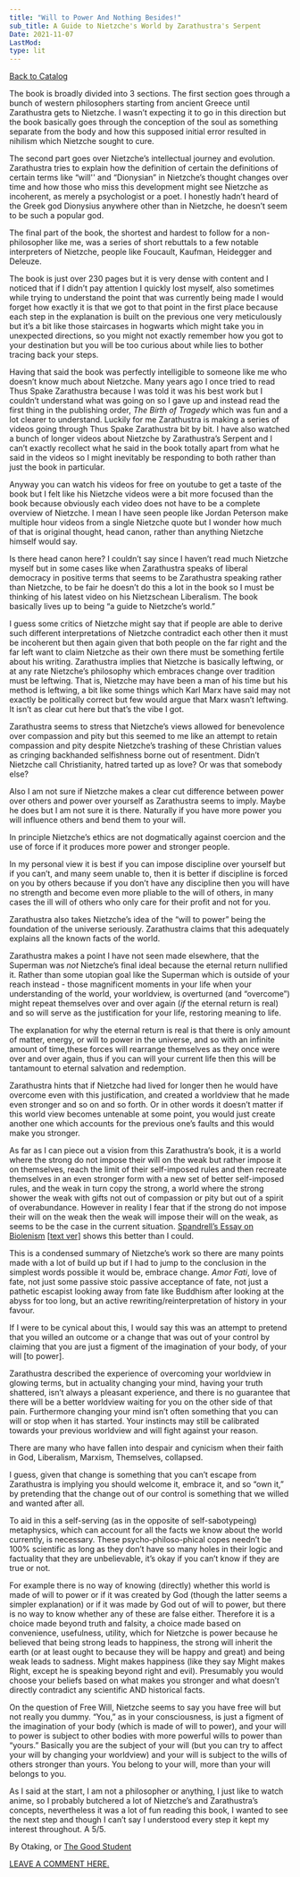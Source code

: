 ```yaml
---
title: "Will to Power And Nothing Besides!"
sub_title: A Guide to Nietzche's World by Zarathustra's Serpent
Date: 2021-11-07
LastMod:
type: lit
---
```


[Back to Catalog](/)

The book is broadly divided into 3 sections. The first section goes through a bunch of western philosophers starting from ancient Greece until Zarathustra gets to Nietzche. I wasn’t expecting it to go in this direction but the book basically goes through the conception of the soul as something separate from the body and how this supposed initial error resulted in nihilism which Nietzche sought to cure.

The second part goes over Nietzche’s intellectual journey and evolution. Zarathustra tries to explain how the definition of certain the definitions of certain terms like “will'' and “Dionysian” in Nietzche’s thought changes over time and how those who miss this development might see Nietzche as incoherent, as merely a psychologist or a poet. I honestly hadn’t heard of the Greek god Dionysius anywhere other than in Nietzche, he doesn’t seem to be such a popular god.

The final part of the book, the shortest and hardest to follow for a non-philosopher like me, was a series of short rebuttals to a few notable interpreters of Nietzche, people like Foucault, Kaufman, Heidegger and Deleuze.

The book is just over 230 pages but it is very dense with content and I noticed that if I didn’t pay attention I quickly lost myself, also sometimes while trying to understand the point that was currently being made I would forget how exactly it is that we got to that point in the first place because each step in the explanation is built on the previous one very meticulously but it’s a bit like those staircases in hogwarts which might take you in unexpected directions, so you might not exactly remember how you got to your destination but you will be too curious about while lies to bother tracing back your steps.

Having that said the book was perfectly intelligible to someone like me who doesn’t know much about Nietzche. Many years ago I once tried to read Thus Spake Zarathustra because I was told it was his best work but I couldn’t understand what was going on so I gave up and instead read the first thing in the publishing order, _The Birth of Tragedy_ which was fun and a lot clearer to understand. Luckily for me Zarathustra is making a series of videos going through Thus Spake Zarathustra bit by bit. I have also watched a bunch of longer videos about Nietzche by Zarathustra’s Serpent and I can’t exactly recollect what he said in the book totally apart from what he said in the videos so I might inevitably be responding to both rather than just the book in particular.

Anyway you can watch his videos for free on youtube to get a taste of the book but I felt like his Nietzche videos were a bit more focused than the book because obviously each video does not have to be a complete overview of Nietzche. I mean I have seen people like Jordan Peterson make multiple hour videos from a single Nietzche quote but I wonder how much of that is original thought, head canon, rather than anything Nietzche himself would say.

Is there head canon here? I couldn’t say since I haven’t read much Nietzche myself but in some cases like when Zarathustra speaks of liberal democracy in positive terms that seems to be Zarathustra speaking rather than Nietzche, to be fair he doesn’t do this a lot in the book so I must be thinking of his latest video on his Nietzschean Liberalism. The book basically lives up to being “a guide to Nietzche’s world.”

I guess some critics of Nietzche might say that if people are able to derive such different interpretations of Nietzche contradict each other then it must be incoherent but then again given that both people on the far right and the far left want to claim Nietzche as their own there must be something fertile about his writing. Zarathustra implies that Nietzche is basically leftwing, or at any rate Nietzche’s philosophy which embraces change over tradition must be leftwing. That is, Nietzche may have been a man of his time but his method is leftwing, a bit like some things which Karl Marx have said may not exactly be politically correct but few would argue that Marx wasn’t leftwing. It isn’t as clear cut here but that’s the vibe I got.

Zarathustra seems to stress that Nietzche’s views allowed for benevolence over compassion and pity but this seemed to me like an attempt to retain compassion and pity despite Nietzche’s trashing of these Christian values as cringing backhanded selfishness borne out of resentment. Didn’t Nietzche call Christianity, hatred tarted up as love? Or was that somebody else?

Also I am not sure if Nietzche makes a clear cut difference between power over others and power over yourself as Zarathustra seems to imply. Maybe he does but I am not sure it is there. Naturally if you have more power you will influence others and bend them to your will.

In principle Nietzche’s ethics are not dogmatically against coercion and the use of force if it produces more power and stronger people.

In my personal view it is best if you can impose discipline over yourself but if you can’t, and many seem unable to, then it is better if discipline is forced on you by others because if you don’t have any discipline then you will have no strength and become even more pliable to the will of others, in many cases the ill will of others who only care for their profit and not for you.

Zarathustra also takes Nietzche’s idea of the “will to power” being the foundation of the universe seriously. Zarathustra claims that this adequately explains all the known facts of the world.

Zarathustra makes a point I have not seen made elsewhere, that the Superman was _not_ Nietzche’s final ideal because the eternal return nullified it. Rather than some utopian goal like the Superman which is outside of your reach instead - those magnificent moments in your life when your understanding of the world, your worldview, is overturned (and “overcome”) might repeat themselves over and over again (_if_ the eternal return is real) and so will serve as the justification for your life, restoring meaning to life.

The explanation for why the eternal return is real is that there is only amount of matter, energy, or will to power in the universe, and so with an infinite amount of time,these forces will rearrange themselves as they once were over and over again, thus if you can will your current life then this will be tantamount to eternal salvation and redemption.

Zarathustra hints that if Nietzche had lived for longer then he would have overcome even with this justification, and created a worldview that he made even stronger and so on and so forth. Or in other words it doesn’t matter if this world view becomes untenable at some point, you would just create another one which accounts for the previous one’s faults and this would make you stronger.

As far as I can piece out a vision from this Zarathustra’s book, it is a world where the strong do not impose their will on the weak but rather impose it on themselves, reach the limit of their self-imposed rules and then recreate themselves in an even stronger form with a new set of better self-imposed rules, and the weak in turn copy the strong, a world where the strong shower the weak with gifts not out of compassion or pity but out of a spirit of overabundance. However in reality I fear that if the strong do not impose their will on the weak then the weak will impose their will on the weak, as seems to be the case in the current situation. [Spandrell’s Essay on Biolenism](https://www.google.com/url?q=https://www.youtube.com/watch?v%3DqZvjNJxzevM&sa=D&source=editors&ust=1636330053611000&usg=AOvVaw0Spy_5kPrL4ad2JNN7FpmY) [[text ver\]](https://www.google.com/url?q=https://spandrell.com/2017/11/14/biological-leninism/&sa=D&source=editors&ust=1636330053612000&usg=AOvVaw21sr-tJbibapVgIURt5AjP) shows this better than I could.

This is a condensed summary of Nietzche’s work so there are many points made with a lot of build up but if I had to jump to the conclusion in the simplest words possible it would be, embrace change. _Amor Fati_, love of fate, not just some passive stoic passive acceptance of fate, not just a pathetic escapist looking away from fate like Buddhism after looking at the abyss for too long, but an active rewriting/reinterpretation of history in your favour.

If I were to be cynical about this, I would say this was an attempt to pretend that you willed an outcome or a change that was out of your control by claiming that you are just a figment of the imagination of your body, of your will [to power].

Zarathustra described the experience of overcoming your worldview in glowing terms, but in actuality changing your mind, having your truth shattered, isn’t always a pleasant experience, and there is no guarantee that there will be a better worldview waiting for you on the other side of that pain. Furthermore changing your mind isn’t often something that you can will or stop when it has started. Your instincts may still be calibrated towards your previous worldview and will fight against your reason.

There are many who have fallen into despair and cynicism when their faith in God, Liberalism, Marxism, Themselves, collapsed.

I guess, given that change is something that you can’t escape from Zarathustra is implying you should welcome it, embrace it, and so “own it,” by pretending that the change out of our control is something that we willed and wanted after all.

To aid in this a self-serving (as in the opposite of self-sabotypeing) metaphysics, which can account for all the facts we know about the world currently, is necessary. These psycho-philoso-phical copes needn’t be 100% scientific as long as they don’t have so many holes in their logic and factuality that they are unbelievable, it’s okay if you can’t know if they are true or not.

For example there is no way of knowing (directly) whether this world is made of will to power or if it was created by God (though the latter seems a simpler explanation) or if it was made by God out of will to power, but there is no way to know whether any of these are false either. Therefore it is a choice made beyond truth and falsity, a choice made based on convenience, usefulness, utility, which for Nietzche is power because he believed that being strong leads to happiness, the strong will inherit the earth (or at least ought to because they will be happy and great) and being weak leads to sadness. Might makes happiness (like they say Might makes Right, except he is speaking beyond right and evil). Presumably you would choose your beliefs based on what makes you stronger and what doesn’t directly contradict any scientific AND historical facts.

On the question of Free Will, Nietzche seems to say you have free will but not really you dummy. “You,” as in your consciousness, is just a figment of the imagination of your body (which is made of will to power), and your will to power is subject to other bodies with more powerful wills to power than “yours.” Basically you are the subject of your will (but you can try to affect your will by changing your worldview) and your will is subject to the wills of others stronger than yours. You belong to your will, more than your will belongs to you.

As I said at the start, I am not a philosopher or anything, I just like to watch anime, so I probably butchered a lot of Nietzche’s and Zarathustra’s concepts, nevertheless it was a lot of fun reading this book, I wanted to see the next step and though I can’t say I understood every step it kept my interest throughout. A 5/5.

By Otaking, or [The Good Student](https://www.youtube.com/channel/UCA4gWcOoz_FXrtTEemTOtfw?view_as=subscriber/videos)

[LEAVE A COMMENT HERE.](http://otaking.bbs.fc2.com/)
